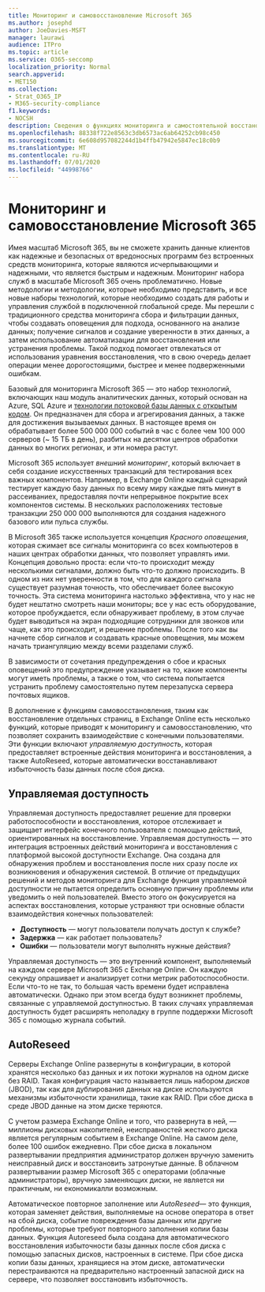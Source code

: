 ```yaml
---
title: Мониторинг и самовосстановление Microsoft 365
ms.author: josephd
author: JoeDavies-MSFT
manager: laurawi
audience: ITPro
ms.topic: article
ms.service: O365-seccomp
localization_priority: Normal
search.appverid:
- MET150
ms.collection:
- Strat_O365_IP
- M365-security-compliance
f1.keywords:
- NOCSH
description: Сведения о функциях мониторинга и самостоятельной восстановления Microsoft 365.
ms.openlocfilehash: 88338f722e8563c3db6573ac6ab64252cb98c450
ms.sourcegitcommit: 6e608d957082244d1b4ffb47942e5847ec18c0b9
ms.translationtype: MT
ms.contentlocale: ru-RU
ms.lasthandoff: 07/01/2020
ms.locfileid: "44998766"
---
```

# <a name="microsoft-365-monitoring-and-self-healing"></a>Мониторинг и самовосстановление Microsoft 365

Имея масштаб Microsoft 365, вы не сможете хранить данные клиентов как надежные и безопасных от вредоносных программ без встроенных средств мониторинга, которые являются исчерпывающими и надежными, что является быстрым и надежным. Мониторинг набора служб в масштабе Microsoft 365 очень проблематично. Новые методологии и методологии, которые необходимо представить, и все новые наборы технологий, которые необходимо создать для работы и управления службой в подключенной глобальной среде. Мы перешли с традиционного средства мониторинга сбора и фильтрации данных, чтобы создавать оповещения для подхода, основанного на анализе данных; получение сигналов и создание уверенности в этих данных, а затем использование автоматизации для восстановления или устранения проблемы. Такой подход помогает отвлекаться от использования уравнения восстановления, что в свою очередь делает операции менее дорогостоящими, быстрее и менее подверженными ошибкам. 

Базовый для мониторинга Microsoft 365 — это набор технологий, включающих наш модуль аналитических данных, который основан на Azure, SQL Azure и [технологии потоковой базы данных с открытым кодом](https://cassandra.apache.org/). Он предназначен для сбора и агрегирования данных, а также для достижения вызываемых данных. В настоящее время он обрабатывает более 500 000 000 событий в час с более чем 100 000 серверов (~ 15 ТБ в день), разбитых на десятки центров обработки данных во многих регионах, и эти номера растут. 

Microsoft 365 использует *внешний мониторинг*, который включает в себя создание искусственных транзакций для тестирования всех важных компонентов. Например, в Exchange Online каждый сценарий тестирует каждую базу данных по всему миру каждые пять минут в рассеиваниех, предоставляя почти непрерывное покрытие всех компонентов системы. В нескольких расположениях тестовые транзакции 250 000 000 выполняются для создания надежного базового или пульса службы. 

В Microsoft 365 также используется концепция *Красного оповещения*, которая сжимает все сигналы мониторинга со всех компьютеров в наших центрах обработки данных, что позволяет управлять ими. Концепция довольно проста: если что-то происходит между несколькими сигналами, должно быть что-то должно происходить. В одном из них нет уверенности в том, что для каждого сигнала существует разумная точность, что обеспечивает более высокую точность. Эта система мониторинга настолько эффективна, что у нас не будет нештатно смотреть наши мониторы; все у нас есть оборудование, которое пробуждается, если обнаруживает проблему, в этом случае будет выводиться на экран подходящие сотрудники для звонков или чаще, как это происходит, и решение проблемы. После того как вы начнете сбор сигналов и создавать красные оповещения, мы можем начать триангуляцию между всеми разделами служб. 

В зависимости от сочетания предупреждения о сбое и красных оповещений это предупреждение указывает на то, какие компоненты могут иметь проблемы, а также о том, что система попытается устранить проблему самостоятельно путем перезапуска сервера почтовых ящиков. 

В дополнение к функциям самовосстановления, таким как восстановление отдельных страниц, в Exchange Online есть несколько функций, которые приводят к мониторингу и самовосстановлению, что позволяет сохранить взаимодействие с конечными пользователями. Эти функции включают *управляемую доступность*, которая предоставляет встроенные действия мониторинга и восстановления, а также AutoReseed, которые автоматически восстанавливают избыточность базы данных после сбоя диска. 

## <a name="managed-availability"></a>Управляемая доступность 

Управляемая доступность предоставляет решение для проверки работоспособности и восстановления, которое отслеживает и защищает интерфейс конечного пользователя с помощью действий, ориентированных на восстановление. Управляемая доступность — это интеграция встроенных действий мониторинга и восстановления с платформой высокой доступности Exchange. Она создана для обнаружения проблем и восстановления после них сразу после их возникновения и обнаружения системой. В отличие от предыдущих решений и методов мониторинга для Exchange функция управляемой доступности не пытается определить основную причину проблемы или уведомить о ней пользователей. Вместо этого он фокусируется на аспектах восстановления, которые устраняют три основные области взаимодействия конечных пользователей:

- **Доступность** — могут пользователи получать доступ к службе? 
- **Задержка** — как работает пользователь? 
- **Ошибки** — пользователи могут выполнять нужные действия? 

Управляемая доступность — это внутренний компонент, выполняемый на каждом сервере Microsoft 365 с Exchange Online. Он каждую секунду опрашивает и анализирует сотни метрик работоспособности. Если что-то не так, то большая часть времени будет исправлена автоматически. Однако при этом всегда будут возникнет проблемы, связанные с управляемой доступностью. В таких случаях управляемая доступность будет расширять неполадку в группе поддержки Microsoft 365 с помощью журнала событий.

## <a name="autoreseed"></a>AutoReseed

Серверы Exchange Online развернуты в конфигурации, в которой хранятся несколько баз данных и их потоки журналов на одном диске без RAID. Такая конфигурация часто называется лишь набором *дисков* (JBOD), так как для дублирования данных на диске используются механизмы избыточности хранилища, такие как RAID. При сбое диска в среде JBOD данные на этом диске теряются. 

С учетом размера Exchange Online и того, что развернута в ней, — миллионы дисковых накопителей, неисправностей жесткого диска является регулярным событием в Exchange Online. На самом деле, более 100 ошибок ежедневно. При сбое диска в локальном развертывании предприятия администратор должен вручную заменить неисправный диск и восстановить затронутые данные. В облачном развертывании размер Microsoft 365 с операторами (облачные администраторы), вручную заменяющих диски, не является ни практичным, ни економикалли возможным. 

Автоматическое повторное заполнение или *AutoReseed*— это функция, которая заменяет действия, выполняемые на основе оператора в ответ на сбой диска, событие повреждения базы данных или другие проблемы, которые требуют повторного заполнения копии базы данных. Функция Autoreseed была создана для автоматического восстановления избыточности базы данных после сбоя диска с помощью запасных дисков, настроенных в системе. При сбое диска копии базы данных, хранящиеся на этом диске, автоматически перестраиваются на предварительно настроенный запасной диск на сервере, что позволяет восстановить избыточность. 